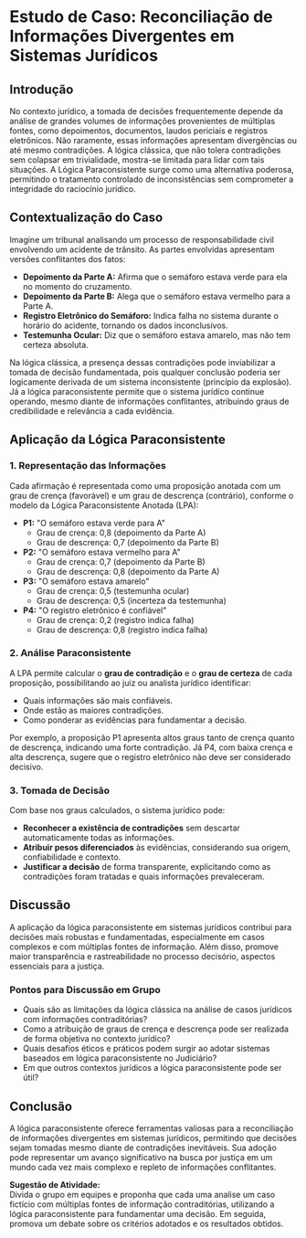 
# Estudo de Caso: Reconciliação de Informações Divergentes em Sistemas Jurídicos

## Introdução

No contexto jurídico, a tomada de decisões frequentemente depende da análise de grandes volumes de informações provenientes de múltiplas fontes, como depoimentos, documentos, laudos periciais e registros eletrônicos. Não raramente, essas informações apresentam divergências ou até mesmo contradições. A lógica clássica, que não tolera contradições sem colapsar em trivialidade, mostra-se limitada para lidar com tais situações. A Lógica Paraconsistente surge como uma alternativa poderosa, permitindo o tratamento controlado de inconsistências sem comprometer a integridade do raciocínio jurídico.

## Contextualização do Caso

Imagine um tribunal analisando um processo de responsabilidade civil envolvendo um acidente de trânsito. As partes envolvidas apresentam versões conflitantes dos fatos:

- **Depoimento da Parte A:** Afirma que o semáforo estava verde para ela no momento do cruzamento.
- **Depoimento da Parte B:** Alega que o semáforo estava vermelho para a Parte A.
- **Registro Eletrônico do Semáforo:** Indica falha no sistema durante o horário do acidente, tornando os dados inconclusivos.
- **Testemunha Ocular:** Diz que o semáforo estava amarelo, mas não tem certeza absoluta.

Na lógica clássica, a presença dessas contradições pode inviabilizar a tomada de decisão fundamentada, pois qualquer conclusão poderia ser logicamente derivada de um sistema inconsistente (princípio da explosão). Já a lógica paraconsistente permite que o sistema jurídico continue operando, mesmo diante de informações conflitantes, atribuindo graus de credibilidade e relevância a cada evidência.

## Aplicação da Lógica Paraconsistente

### 1. Representação das Informações

Cada afirmação é representada como uma proposição anotada com um grau de crença (favorável) e um grau de descrença (contrário), conforme o modelo da Lógica Paraconsistente Anotada (LPA):

- **P1:** "O semáforo estava verde para A"  
  - Grau de crença: 0,8 (depoimento da Parte A)
  - Grau de descrença: 0,7 (depoimento da Parte B)
- **P2:** "O semáforo estava vermelho para A"  
  - Grau de crença: 0,7 (depoimento da Parte B)
  - Grau de descrença: 0,8 (depoimento da Parte A)
- **P3:** "O semáforo estava amarelo"  
  - Grau de crença: 0,5 (testemunha ocular)
  - Grau de descrença: 0,5 (incerteza da testemunha)
- **P4:** "O registro eletrônico é confiável"  
  - Grau de crença: 0,2 (registro indica falha)
  - Grau de descrença: 0,8 (registro indica falha)

### 2. Análise Paraconsistente

A LPA permite calcular o **grau de contradição** e o **grau de certeza** de cada proposição, possibilitando ao juiz ou analista jurídico identificar:

- Quais informações são mais confiáveis.
- Onde estão as maiores contradições.
- Como ponderar as evidências para fundamentar a decisão.

Por exemplo, a proposição P1 apresenta altos graus tanto de crença quanto de descrença, indicando uma forte contradição. Já P4, com baixa crença e alta descrença, sugere que o registro eletrônico não deve ser considerado decisivo.

### 3. Tomada de Decisão

Com base nos graus calculados, o sistema jurídico pode:

- **Reconhecer a existência de contradições** sem descartar automaticamente todas as informações.
- **Atribuir pesos diferenciados** às evidências, considerando sua origem, confiabilidade e contexto.
- **Justificar a decisão** de forma transparente, explicitando como as contradições foram tratadas e quais informações prevaleceram.

## Discussão

A aplicação da lógica paraconsistente em sistemas jurídicos contribui para decisões mais robustas e fundamentadas, especialmente em casos complexos e com múltiplas fontes de informação. Além disso, promove maior transparência e rastreabilidade no processo decisório, aspectos essenciais para a justiça.

### Pontos para Discussão em Grupo

- Quais são as limitações da lógica clássica na análise de casos jurídicos com informações contraditórias?
- Como a atribuição de graus de crença e descrença pode ser realizada de forma objetiva no contexto jurídico?
- Quais desafios éticos e práticos podem surgir ao adotar sistemas baseados em lógica paraconsistente no Judiciário?
- Em que outros contextos jurídicos a lógica paraconsistente pode ser útil?

## Conclusão

A lógica paraconsistente oferece ferramentas valiosas para a reconciliação de informações divergentes em sistemas jurídicos, permitindo que decisões sejam tomadas mesmo diante de contradições inevitáveis. Sua adoção pode representar um avanço significativo na busca por justiça em um mundo cada vez mais complexo e repleto de informações conflitantes.



**Sugestão de Atividade:**  
Divida o grupo em equipes e proponha que cada uma analise um caso fictício com múltiplas fontes de informação contraditórias, utilizando a lógica paraconsistente para fundamentar uma decisão. Em seguida, promova um debate sobre os critérios adotados e os resultados obtidos.

